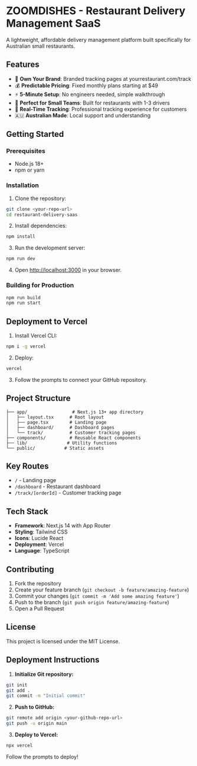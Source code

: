 # ZOOMDISHES - Restaurant Delivery Management SaaS

A lightweight, affordable delivery management platform built specifically for Australian small restaurants.

## Features

- 🚚 **Own Your Brand**: Branded tracking pages at yourrestaurant.com/track
- 💰 **Predictable Pricing**: Fixed monthly plans starting at $49
- ⚡ **5-Minute Setup**: No engineers needed, simple walkthrough
- 👥 **Perfect for Small Teams**: Built for restaurants with 1-3 drivers
- 📍 **Real-Time Tracking**: Professional tracking experience for customers
- 🇦🇺 **Australian Made**: Local support and understanding

## Getting Started

### Prerequisites

- Node.js 18+ 
- npm or yarn

### Installation

1. Clone the repository:
```bash
git clone <your-repo-url>
cd restaurant-delivery-saas
```

2. Install dependencies:
```bash
npm install
```

3. Run the development server:
```bash
npm run dev
```

4. Open [http://localhost:3000](http://localhost:3000) in your browser.

### Building for Production

```bash
npm run build
npm run start
```

## Deployment to Vercel

1. Install Vercel CLI:
```bash
npm i -g vercel
```

2. Deploy:
```bash
vercel
```

3. Follow the prompts to connect your GitHub repository.

## Project Structure

```
├── app/                 # Next.js 13+ app directory
│   ├── layout.tsx      # Root layout
│   ├── page.tsx        # Landing page
│   ├── dashboard/      # Dashboard pages
│   └── track/          # Customer tracking pages
├── components/         # Reusable React components
├── lib/               # Utility functions
└── public/           # Static assets
```

## Key Routes

- `/` - Landing page
- `/dashboard` - Restaurant dashboard
- `/track/[orderId]` - Customer tracking page

## Tech Stack

- **Framework**: Next.js 14 with App Router
- **Styling**: Tailwind CSS
- **Icons**: Lucide React
- **Deployment**: Vercel
- **Language**: TypeScript

## Contributing

1. Fork the repository
2. Create your feature branch (`git checkout -b feature/amazing-feature`)
3. Commit your changes (`git commit -m 'Add some amazing feature'`)
4. Push to the branch (`git push origin feature/amazing-feature`)
5. Open a Pull Request

## License

This project is licensed under the MIT License.


## Deployment Instructions

1. **Initialize Git repository:**
```bash
git init
git add .
git commit -m "Initial commit"
```

2. **Push to GitHub:**
```bash
git remote add origin <your-github-repo-url>
git push -u origin main
```

3. **Deploy to Vercel:**
```bash
npx vercel
```

Follow the prompts to deploy!